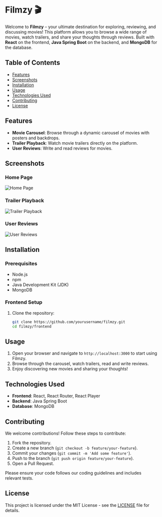 # Filmzy 🎬

Welcome to **Filmzy** – your ultimate destination for exploring, reviewing, and discussing movies! This platform allows you to browse a wide range of movies, watch trailers, and share your thoughts through reviews. Built with **React** on the frontend, **Java Spring Boot** on the backend, and **MongoDB** for the database.

## Table of Contents

- [Features](#features)
- [Screenshots](#screenshots)
- [Installation](#installation)
- [Usage](#usage)
- [Technologies Used](#technologies-used)
- [Contributing](#contributing)
- [License](#license)

## Features

- **Movie Carousel**: Browse through a dynamic carousel of movies with posters and backdrops.
- **Trailer Playback**: Watch movie trailers directly on the platform.
- **User Reviews**: Write and read reviews for movies.

## Screenshots

### Home Page
![Home Page](path/to/homepage.png)

### Trailer Playback
![Trailer Playback](path/to/trailerplayback.png)

### User Reviews
![User Reviews](path/to/userreviews.png)

## Installation

### Prerequisites

- Node.js
- npm
- Java Development Kit (JDK)
- MongoDB

### Frontend Setup

1. Clone the repository:
   ```sh
   git clone https://github.com/yourusername/filmzy.git
   cd filmzy/frontend

## Usage

1. Open your browser and navigate to `http://localhost:3000` to start using Filmzy.
2. Browse through the carousel, watch trailers, read and write reviews.
3. Enjoy discovering new movies and sharing your thoughts!

## Technologies Used

- **Frontend**: React, React Router, React Player
- **Backend**: Java Spring Boot
- **Database**: MongoDB

## Contributing

We welcome contributions! Follow these steps to contribute:

1. Fork the repository.
2. Create a new branch (`git checkout -b feature/your-feature`).
3. Commit your changes (`git commit -m 'Add some feature'`).
4. Push to the branch (`git push origin feature/your-feature`).
5. Open a Pull Request.

Please ensure your code follows our coding guidelines and includes relevant tests.

## License

This project is licensed under the MIT License - see the [LICENSE](LICENSE) file for details.

